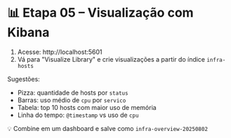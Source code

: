 # 📊 Etapa 05 – Visualização com Kibana

1. Acesse: http://localhost:5601
2. Vá para "Visualize Library" e crie visualizações a partir do índice `infra-hosts`

Sugestões:
- Pizza: quantidade de hosts por `status`
- Barras: uso médio de `cpu` por `servico`
- Tabela: top 10 hosts com maior uso de memória
- Linha do tempo: `@timestamp` vs uso de `cpu`

💡 Combine em um dashboard e salve como `infra-overview-20250802`
